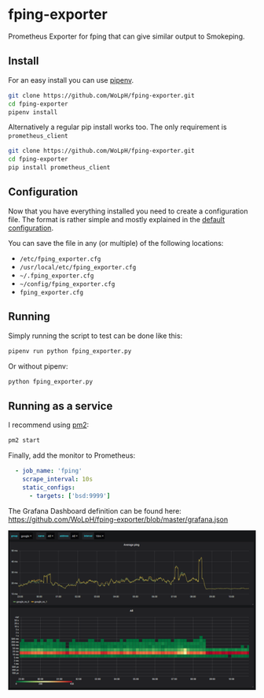 # fping-exporter
Prometheus Exporter for fping that can give similar output to Smokeping.

## Install

For an easy install you can use [pipenv](https://pipenv.readthedocs.io/en/latest/).

```bash
git clone https://github.com/WoLpH/fping-exporter.git
cd fping-exporter
pipenv install
```

Alternatively a regular pip install works too. The only requirement is `prometheus_client`

```bash
git clone https://github.com/WoLpH/fping-exporter.git
cd fping-exporter
pip install prometheus_client
```

## Configuration

Now that you have everything installed you need to create a configuration file. The format is rather simple and mostly explained in the [default configuration](https://github.com/WoLpH/fping-exporter/blob/master/fping_exporter.default.cfg).

You can save the file in any (or multiple) of the following locations:

 - `/etc/fping_exporter.cfg`
 - `/usr/local/etc/fping_exporter.cfg`
 - `~/.fping_exporter.cfg`
 - `~/config/fping_exporter.cfg`
 - `fping_exporter.cfg`

## Running

Simply running the script to test can be done like this:

```bash
pipenv run python fping_exporter.py
```
Or without pipenv:
```bash
python fping_exporter.py
```

## Running as a service

I recommend using [pm2](https://pm2.keymetrics.io/docs/usage/quick-start/):

```bash
pm2 start
```

Finally, add the monitor to Prometheus:
```yaml
  - job_name: 'fping'
    scrape_interval: 10s
    static_configs:
      - targets: ['bsd:9999']
```

The Grafana Dashboard definition can be found here: https://github.com/WoLpH/fping-exporter/blob/master/grafana.json

![Grafana Dashboard](https://github.com/WoLpH/fping-exporter/blob/master/grafana_screenshot.png?raw=true)
